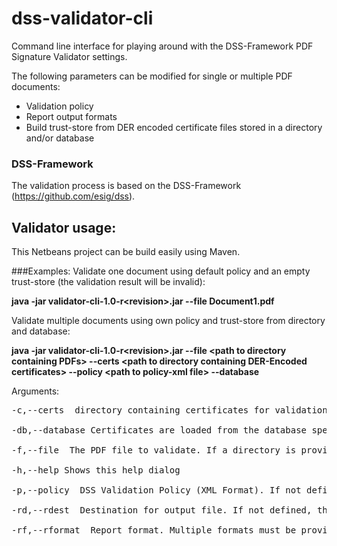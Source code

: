 # dss-validator-cli
Command line interface for playing around with the DSS-Framework PDF Signature Validator settings.

The following parameters can be modified for single or multiple PDF documents:
<ul>
<li>Validation policy</li>
<li>Report output formats</li>
<li>Build trust-store from DER encoded certificate files stored in a directory and/or database</li>
</ul>


### DSS-Framework
The validation process is based on the DSS-Framework (https://github.com/esig/dss).

## Validator usage:
This Netbeans project can be build easily using Maven.

###Examples:
Validate one document using default policy and an empty trust-store (the validation result will be invalid):

<b>java -jar validator-cli-1.0-r&lt;revision&gt;.jar --file Document1.pdf</b>

Validate multiple documents using own policy and trust-store from directory and database:

<b>java -jar validator-cli-1.0-r&lt;revision&gt;.jar --file &lt;path to directory containing PDFs&gt; --certs &lt;path to directory containing DER-Encoded certificates&gt; --policy &lt;path to policy-xml file&gt; --database</b>

Arguments:
<pre>
-c,--certs <DIRECTORY> directory containing certificates for validation. If no certificates are provided,no certificate is used for validation.

-db,--database Certificates are loaded from the database specified in db.config.properties

-f,--file <PDF-FILE> The PDF file to validate. If a directory is provided, the application will search for documents and validate them. This argument is mandatory.

-h,--help Shows this help dialog

-p,--policy <XML-FILE> DSS Validation Policy (XML Format). If not defined, the default policy is used.

-rd,--rdest <DIRECTORY> Destination for output file. If not defined, the output directory containing the PDF file is used.

-rf,--rformat <ATTRIBUTE> Report format. Multiple formats must be provided comma-separated without whitespace. Possible attributes: std (default), detail, diagnostic.
</pre>
